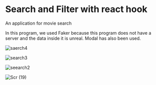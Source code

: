 # Search and Filter with react hook

An application for movie search

In this program, we used Faker because this program does not have a server and the data inside it is unreal.
Modal has also been used.

![saerch4](https://user-images.githubusercontent.com/91362381/163591251-8c216873-05d2-40f3-a062-268cc6448084.jpg)



![search3](https://user-images.githubusercontent.com/91362381/163591240-6c390737-8ec9-4d0c-9df3-ced3e833b150.jpg)


![seearch2](https://user-images.githubusercontent.com/91362381/163591230-9296f9eb-dc03-4bb7-b46b-f60f34b63daf.jpg)





![Scr (19)](https://user-images.githubusercontent.com/91362381/163662185-78eb4d2e-1daf-488b-81b3-17c98ec3bd22.jpg)



